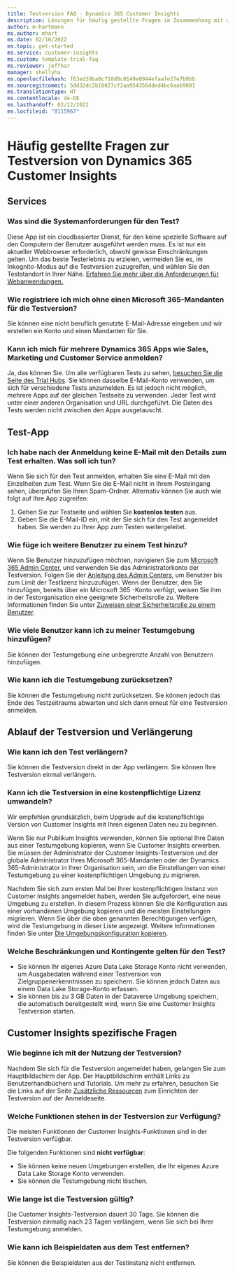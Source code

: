 ```yaml
---
title: Testversion FAQ - Dynamics 365 Customer Insights
description: Lösungen für häufig gestellte Fragen im Zusammenhang mit der Einrichtung und Verwaltung der Testversion von Customer Insights. Erfahren Sie, wie Sie plattform- und app-spezifische Probleme lösen können.
author: m-hartmann
ms.author: mhart
ms.date: 02/10/2022
ms.topic: get-started
ms.service: customer-insights
ms.custom: template-trial-faq
ms.reviewer: jeffhar
manager: shellyha
ms.openlocfilehash: f63ed39ba8c710d0c0149e0944efaafe27e7b9bb
ms.sourcegitcommit: 5dd32dc2b18027cf2aa954356dded4bc6aab9801
ms.translationtype: HT
ms.contentlocale: de-DE
ms.lasthandoff: 02/12/2022
ms.locfileid: "8115967"
---
```

# <a name="dynamics-365-customer-insights-trial-faq"></a>Häufig gestellte Fragen zur Testversion von Dynamics 365 Customer Insights

## <a name="sign-up"></a>Services

### <a name="what-are-the-system-requirements-for-the-trial"></a>Was sind die Systemanforderungen für den Test?

Diese App ist ein cloudbasierter Dienst, für den keine spezielle Software auf den Computern der Benutzer ausgeführt werden muss. Es ist nur ein aktueller Webbrowser erforderlich, obwohl gewisse Einschränkungen gelten. Um das beste Testerlebnis zu erzielen, vermeiden Sie es, im Inkognito-Modus auf die Testversion zuzugreifen, und wählen Sie den Teststandort in Ihrer Nähe. [Erfahren Sie mehr über die Anforderungen für Webanwendungen.](/power-platform/admin/web-application-requirements)

### <a name="how-do-i-sign-up-for-the-trial-without-a-microsoft-365-tenant"></a>Wie registriere ich mich ohne einen Microsoft 365-Mandanten für die Testversion?

Sie können eine nicht beruflich genutzte E-Mail-Adresse eingeben und wir erstellen ein Konto und einen Mandanten für Sie.

### <a name="can-i-sign-up-for-multiple-dynamics-365-apps-such-as-sales-marketing-and-customer-service"></a>Kann ich mich für mehrere Dynamics 365 Apps wie Sales, Marketing und Customer Service anmelden?

Ja, das können Sie. Um alle verfügbaren Tests zu sehen, [besuchen Sie die Seite des Trial Hubs](https://dynamics.microsoft.com/dynamics-365-free-trial). Sie können dasselbe E-Mail-Konto verwenden, um sich für verschiedene Tests anzumelden. Es ist jedoch nicht möglich, mehrere Apps auf der gleichen Testseite zu verwenden. Jeder Test wird unter einer anderen Organisation und URL durchgeführt. Die Daten des Tests werden nicht zwischen den Apps ausgetauscht.

## <a name="trial-app"></a>Test-App

### <a name="i-didnt-receive-the-trial-details-email-after-signing-up-what-should-i-do"></a>Ich habe nach der Anmeldung keine E-Mail mit den Details zum Test erhalten. Was soll ich tun?

Wenn Sie sich für den Test anmelden, erhalten Sie eine E-Mail mit den Einzelheiten zum Test. Wenn Sie die E-Mail nicht in Ihrem Posteingang sehen, überprüfen Sie Ihren Spam-Ordner. Alternativ können Sie auch wie folgt auf Ihre App zugreifen:

1. Gehen Sie zur Testseite und wählen Sie **kostenlos testen** aus.
1. Geben Sie die E-Mail-ID ein, mit der Sie sich für den Test angemeldet haben. Sie werden zu Ihrer App zum Testen weitergeleitet.

### <a name="how-do-i-add-more-users-to-a-trial"></a>Wie füge ich weitere Benutzer zu einem Test hinzu?

Wenn Sie Benutzer hinzuzufügen möchten, navigieren Sie zum [Microsoft 365 Admin Center](https://admin.microsoft.com), und verwenden Sie das Administratorkonto der Testversion. Folgen Sie der [Anleitung des Admin Centers](/microsoft-365/admin/add-users/add-users), um Benutzer bis zum Limit der Testlizenz hinzuzufügen. Wenn der Benutzer, den Sie hinzufügen, bereits über ein Microsoft 365 -Konto verfügt, weisen Sie ihm in der Testorganisation eine geeignete Sicherheitsrolle zu. Weitere Informationen finden Sie unter [Zuweisen einer Sicherheitsrolle zu einem Benutzer](/power-platform/admin/create-users-assign-online-security-roles#assign-a-security-role-to-a-user).

### <a name="how-many-users-can-i-add-to-my-trial-environment"></a>Wie viele Benutzer kann ich zu meiner Testumgebung hinzufügen?

Sie können der Testumgebung eine unbegrenzte Anzahl von Benutzern hinzufügen.

### <a name="how-do-i-reset-the-trial-environment"></a>Wie kann ich die Testumgebung zurücksetzen?

Sie können die Testumgebung nicht zurücksetzen. Sie können jedoch das Ende des Testzeitraums abwarten und sich dann erneut für eine Testversion anmelden.

## <a name="trial-expiration-and-extension"></a>Ablauf der Testversion und Verlängerung

### <a name="how-do-i-extend-the-trial"></a>Wie kann ich den Test verlängern?

Sie können die Testversion direkt in der App verlängern. Sie können Ihre Testversion einmal verlängern.

### <a name="can-i-convert-the-trial-to-a-paid-license"></a>Kann ich die Testversion in eine kostenpflichtige Lizenz umwandeln?

Wir empfehlen grundsätzlich, beim Upgrade auf die kostenpflichtige Version von Customer Insights mit Ihren eigenen Daten neu zu beginnen. 

Wenn Sie nur Publikum Insights verwenden, können Sie optional Ihre Daten aus einer Testumgebung kopieren, wenn Sie Customer Insights erwerben. Sie müssen der Administrator der Customer Insights-Testversion und der globale Administrator Ihres Microsoft 365-Mandanten oder der Dynamics 365-Administrator in Ihrer Organisation sein, um die Einstellungen von einer Testumgebung zu einer kostenpflichtigen Umgebung zu migrieren. 

Nachdem Sie sich zum ersten Mal bei Ihrer kostenpflichtigen Instanz von Customer Insights angemeldet haben, werden Sie aufgefordert, eine neue Umgebung zu erstellen. In diesem Prozess können Sie die Konfiguration aus einer vorhandenen Umgebung kopieren und die meisten Einstellungen migrieren. Wenn Sie über die oben genannten Berechtigungen verfügen, wird die Testumgebung in dieser Liste angezeigt. Weitere Informationen finden Sie unter [Die Umgebungskonfiguration kopieren](audience-insights/manage-environments.md#copy-the-environment-configuration).

### <a name="what-are-the-trial-limits-and-quotas"></a>Welche Beschränkungen und Kontingente gelten für den Test?

- Sie können Ihr eigenes Azure Data Lake Storage Konto nicht verwenden, um Ausgabedaten während einer Testversion von Zielgruppenerkenntnissen zu speichern. Sie können jedoch Daten aus einem Data Lake Storage-Konto erfassen.
- Sie können bis zu 3 GB Daten in der Dataverse Umgebung speichern, die automatisch bereitgestellt wird, wenn Sie eine Customer Insights Testversion starten.

## <a name="customer-insights-specific-questions"></a>Customer Insights spezifische Fragen

### <a name="how-do-i-start-using-the-trial"></a>Wie beginne ich mit der Nutzung der Testversion?

Nachdem Sie sich für die Testversion angemeldet haben, gelangen Sie zum Hauptbildschirm der App. Der Hauptbildschirm enthält Links zu Benutzerhandbüchern und Tutorials. Um mehr zu erfahren, besuchen Sie die Links auf der Seite [Zusätzliche Ressourcen](trial-signup.md#additional-resources) zum Einrichten der Testversion auf der Anmeldeseite.

### <a name="what-features-are-available-in-the-trial"></a>Welche Funktionen stehen in der Testversion zur Verfügung?

Die meisten Funktionen der Customer Insights-Funktionen sind in der Testversion verfügbar.

Die folgenden Funktionen sind **nicht verfügbar**: 
- Sie können keine neuen Umgebungen erstellen, die Ihr eigenes Azure Data Lake Storage Konto verwenden.
- Sie können die Testumgebung nicht löschen. 

### <a name="how-long-does-the-trial-last"></a>Wie lange ist die Testversion gültig?

Die Customer Insights-Testversion dauert 30 Tage. Sie können die Testversion einmalig nach 23 Tagen verlängern, wenn Sie sich bei Ihrer Testumgebung anmelden.

### <a name="how-do-i-remove-sample-data-from-the-trial"></a>Wie kann ich Beispieldaten aus dem Test entfernen?

Sie können die Beispieldaten aus der Testinstanz nicht entfernen.
